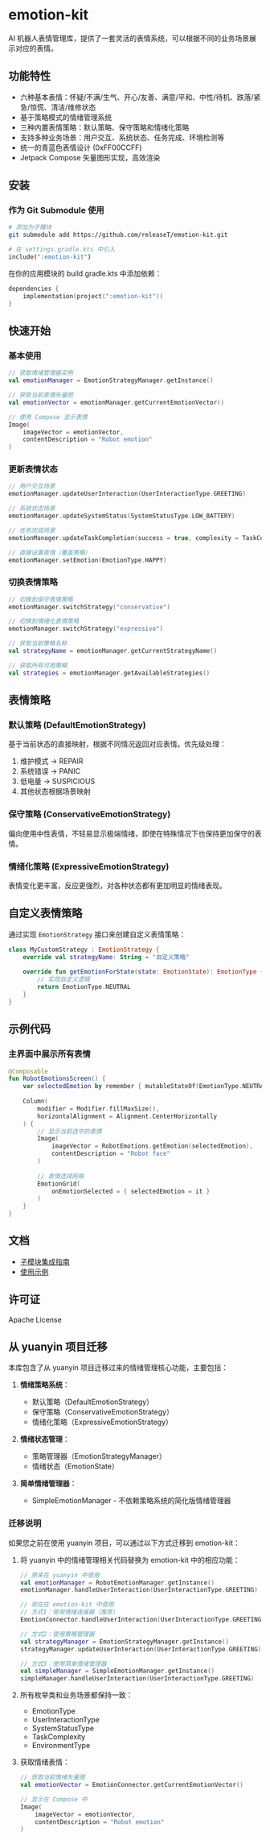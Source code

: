 # emotion-kit

AI 机器人表情管理库，提供了一套灵活的表情系统，可以根据不同的业务场景展示对应的表情。

## 功能特性

- 六种基本表情：怀疑/不满/生气、开心/友善、满意/平和、中性/待机、跌落/紧急/惊慌、清洁/维修状态
- 基于策略模式的情绪管理系统
- 三种内置表情策略：默认策略、保守策略和情绪化策略
- 支持多种业务场景：用户交互、系统状态、任务完成、环境检测等
- 统一的青蓝色表情设计 (0xFF00CCFF)
- Jetpack Compose 矢量图形实现，高效渲染

## 安装

### 作为 Git Submodule 使用

```bash
# 添加为子模块
git submodule add https://github.com/releaseT/emotion-kit.git

# 在 settings.gradle.kts 中引入
include(":emotion-kit")
```

在你的应用模块的 build.gradle.kts 中添加依赖：

```kotlin
dependencies {
    implementation(project(":emotion-kit"))
}
```

## 快速开始

### 基本使用

```kotlin
// 获取情绪管理器实例
val emotionManager = EmotionStrategyManager.getInstance()

// 获取当前表情矢量图
val emotionVector = emotionManager.getCurrentEmotionVector()

// 使用 Compose 显示表情
Image(
    imageVector = emotionVector,
    contentDescription = "Robot emotion"
)
```

### 更新表情状态

```kotlin
// 用户交互场景
emotionManager.updateUserInteraction(UserInteractionType.GREETING)

// 系统状态场景
emotionManager.updateSystemStatus(SystemStatusType.LOW_BATTERY)

// 任务完成场景
emotionManager.updateTaskCompletion(success = true, complexity = TaskComplexity.HIGH)

// 直接设置表情（覆盖策略）
emotionManager.setEmotion(EmotionType.HAPPY)
```

### 切换表情策略

```kotlin
// 切换到保守表情策略
emotionManager.switchStrategy("conservative")

// 切换到情绪化表情策略
emotionManager.switchStrategy("expressive")

// 获取当前策略名称
val strategyName = emotionManager.getCurrentStrategyName()

// 获取所有可用策略
val strategies = emotionManager.getAvailableStrategies()
```

## 表情策略

### 默认策略 (DefaultEmotionStrategy)

基于当前状态的直接映射，根据不同情况返回对应表情。优先级处理：
1. 维护模式 -> REPAIR
2. 系统错误 -> PANIC
3. 低电量 -> SUSPICIOUS
4. 其他状态根据场景映射

### 保守策略 (ConservativeEmotionStrategy)

偏向使用中性表情，不轻易显示极端情绪，即使在特殊情况下也保持更加保守的表情。

### 情绪化策略 (ExpressiveEmotionStrategy)

表情变化更丰富，反应更强烈，对各种状态都有更加明显的情绪表现。

## 自定义表情策略

通过实现 `EmotionStrategy` 接口来创建自定义表情策略：

```kotlin
class MyCustomStrategy : EmotionStrategy {
    override val strategyName: String = "自定义策略"
    
    override fun getEmotionForState(state: EmotionState): EmotionType {
        // 实现自定义逻辑
        return EmotionType.NEUTRAL
    }
}
```

## 示例代码

### 主界面中展示所有表情

```kotlin
@Composable
fun RobotEmotionsScreen() {
    var selectedEmotion by remember { mutableStateOf(EmotionType.NEUTRAL) }
    
    Column(
        modifier = Modifier.fillMaxSize(),
        horizontalAlignment = Alignment.CenterHorizontally
    ) {
        // 显示当前选中的表情
        Image(
            imageVector = RobotEmotions.getEmotion(selectedEmotion),
            contentDescription = "Robot face"
        )
        
        // 表情选择网格
        EmotionGrid(
            onEmotionSelected = { selectedEmotion = it }
        )
    }
}
```

## 文档

- [子模块集成指南](docs/Submodule_Integration.md)
- [使用示例](SampleUsage.md)

## 许可证

Apache License 

## 从 yuanyin 项目迁移

本库包含了从 yuanyin 项目迁移过来的情绪管理核心功能，主要包括：

1. **情绪策略系统**：
   - 默认策略（DefaultEmotionStrategy）
   - 保守策略（ConservativeEmotionStrategy）
   - 情绪化策略（ExpressiveEmotionStrategy）

2. **情绪状态管理**：
   - 策略管理器（EmotionStrategyManager）
   - 情绪状态（EmotionState）

3. **简单情绪管理器**：
   - SimpleEmotionManager - 不依赖策略系统的简化版情绪管理器

### 迁移说明

如果您之前在使用 yuanyin 项目，可以通过以下方式迁移到 emotion-kit：

1. 将 yuanyin 中的情绪管理相关代码替换为 emotion-kit 中的相应功能：

   ```kotlin
   // 原来在 yuanyin 中使用
   val emotionManager = RobotEmotionManager.getInstance()
   emotionManager.handleUserInteraction(UserInteractionType.GREETING)
   
   // 现在在 emotion-kit 中使用
   // 方式1：使用情绪连接器（推荐）
   EmotionConnector.handleUserInteraction(UserInteractionType.GREETING)
   
   // 方式2：使用策略管理器
   val strategyManager = EmotionStrategyManager.getInstance()
   strategyManager.updateUserInteraction(UserInteractionType.GREETING)
   
   // 方式3：使用简单情绪管理器
   val simpleManager = SimpleEmotionManager.getInstance()
   simpleManager.handleUserInteraction(UserInteractionType.GREETING)
   ```

2. 所有枚举类和业务场景都保持一致：
   - EmotionType
   - UserInteractionType
   - SystemStatusType
   - TaskComplexity
   - EnvironmentType

3. 获取情绪表情：
   ```kotlin
   // 获取当前情绪矢量图
   val emotionVector = EmotionConnector.getCurrentEmotionVector()
   
   // 显示在 Compose 中
   Image(
       imageVector = emotionVector,
       contentDescription = "Robot emotion"
   )
   ``` 